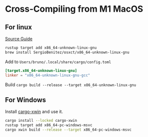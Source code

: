 # Cross-Compiling from M1 MacOS

## For linux

[Source Guide](https://medium.com/better-programming/cross-compiling-rust-from-mac-to-linux-7fad5a454ab1)

```sh
rustup target add x86_64-unknown-linux-gnu
brew install SergioBenitez/osxct/x86_64-unknown-linux-gnu
```

Add to `Users/bruno/.local/share/cargo/config.toml`

```toml
[target.x86_64-unknown-linux-gnu]
linker = "x86_64-unknown-linux-gnu-gcc"
```

Build
`cargo build --release --target x86_64-unknown-linux-gnu`

## For Windows

Install [cargo-xwin](https://github.com/rust-cross/cargo-xwin) and use it.

```sh
cargo install --locked cargo-xwin
rustup target add x86_64-pc-windows-msvc
cargo xwin build --release --target x86_64-pc-windows-msvc
```
